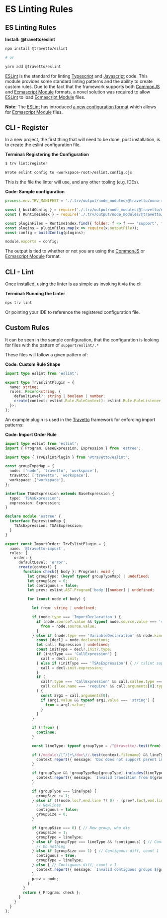 <!-- This file was generated by @travetto/doc and should not be modified directly -->
<!-- Please modify https://github.com/travetto/travetto/tree/main/module/eslint/DOC.tsx and execute "npx trv doc" to rebuild -->
# ES Linting Rules

## ES Linting Rules

**Install: @travetto/eslint**
```bash
npm install @travetto/eslint

# or

yarn add @travetto/eslint
```

[ESLint](https://eslint.org/) is the standard for linting [Typescript](https://typescriptlang.org) and [Javascript](https://developer.mozilla.org/en-US/docs/Web/JavaScript) code.  This module provides some standard linting patterns and the ability to create custom rules. Due to the fact that the framework supports both [CommonJS](https://nodejs.org/api/modules.html) and [Ecmascript Module](https://nodejs.org/api/esm.html) formats, a novel solution was required to allow [ESLint](https://eslint.org/) to load [Ecmascript Module](https://nodejs.org/api/esm.html) files.

**Note**: The [ESLint](https://eslint.org/) has introduced [a new configuration format](https://eslint.org/blog/2022/08/new-config-system-part-3/) which allows for [Ecmascript Module](https://nodejs.org/api/esm.html) files.

## CLI - Register
In a new project, the first thing that will need to be done, post installation, is to create the eslint configuration file.

**Terminal: Registering the Configuration**
```bash
$ trv lint:register

Wrote eslint config to <workspace-root>/eslint.config.cjs
```

This is the file the linter will use, and any other tooling (e.g. IDEs).

**Code: Sample configuration**
```javascript
process.env.TRV_MANIFEST = './.trv/output/node_modules/@travetto/mono-repo';

const { buildConfig } = require('./.trv/output/node_modules/@travetto/eslint/support/bin/eslint-config.js');
const { RuntimeIndex } = require('./.trv/output/node_modules/@travetto/runtime/__index__.js');

const pluginFiles = RuntimeIndex.find({ folder: f => f === 'support', file: f => /support\/eslint[.]/.test(f.relativeFile) });
const plugins = pluginFiles.map(x => require(x.outputFile));
const config = buildConfig(plugins);

module.exports = config;
```

The output is tied to whether or not you are using the [CommonJS](https://nodejs.org/api/modules.html) or [Ecmascript Module](https://nodejs.org/api/esm.html) format.

## CLI - Lint
Once installed, using the linter is as simple as invoking it via the cli:

**Terminal: Running the Linter**
```bash
npx trv lint
```

Or pointing your IDE to reference the registered configuration file.

## Custom Rules
It can be seen in the sample configuration, that the configuration is looking for files with the pattern of `support/eslint/.*` 

These files will follow a given pattern of:

**Code: Custom Rule Shape**
```typescript
import type eslint from 'eslint';

export type TrvEslintPlugin = {
  name: string;
  rules: Record<string, {
    defaultLevel?: string | boolean | number;
    create(context: eslint.Rule.RuleContext): eslint.Rule.RuleListener;
  }>;
};
```

An example plugin is used in the [Travetto](https://travetto.dev) framework for enforcing import patterns:

**Code: Import Order Rule**
```typescript
import type eslint from 'eslint';
import { Program, BaseExpression, Expression } from 'estree';

import type { TrvEslintPlugin } from '@travetto/eslint';

const groupTypeMap = {
  node: ['node', 'travetto', 'workspace'],
  travetto: ['travetto', 'workspace'],
  workspace: ['workspace'],
};

interface TSAsExpression extends BaseExpression {
  type: 'TSAsExpression';
  expression: Expression;
}

declare module 'estree' {
  interface ExpressionMap {
    TSAsExpression: TSAsExpression;
  }
}

export const ImportOrder: TrvEslintPlugin = {
  name: '@travetto-import',
  rules: {
    order: {
      defaultLevel: 'error',
      create(context) {
        function check({ body }: Program): void {
          let groupType: (keyof typeof groupTypeMap) | undefined;
          let groupSize = 0;
          let contiguous = false;
          let prev: eslint.AST.Program['body'][number] | undefined;

          for (const node of body) {

            let from: string | undefined;

            if (node.type === 'ImportDeclaration') {
              if (node.source?.value && typeof node.source.value === 'string') {
                from = node.source.value;
              }
            } else if (node.type === 'VariableDeclaration' && node.kind === 'const') {
              const [decl] = node.declarations;
              let call: Expression | undefined;
              const initType = decl?.init?.type;
              if (initType === 'CallExpression') {
                call = decl.init;
              } else if (initType === 'TSAsExpression') { // tslint support
                call = decl.init.expression;
              }
              if (
                call?.type === 'CallExpression' && call.callee.type === 'Identifier' &&
                call.callee.name === 'require' && call.arguments[0].type === 'Literal'
              ) {
                const arg1 = call.arguments[0];
                if (arg1.value && typeof arg1.value === 'string') {
                  from = arg1.value;
                }
              }
            }

            if (!from) {
              continue;
            }

            const lineType: typeof groupType = /^@travetto/.test(from) ? 'travetto' : /^[^.]/.test(from) ? 'node' : 'workspace';

            if (/module\/[^/]+\/doc\//.test(context.filename) && lineType === 'workspace' && from.startsWith('..')) {
              context.report({ message: 'Doc does not support parent imports', node });
            }

            if (groupType && !groupTypeMap[groupType].includes(lineType)) {
              context.report({ message: `Invalid transition from ${groupType} to ${lineType}`, node });
            }

            if (groupType === lineType) {
              groupSize += 1;
            } else if (((node.loc?.end.line ?? 0) - (prev?.loc?.end.line ?? 0)) > 1) {
              // Newlines
              contiguous = false;
              groupSize = 0;
            }

            if (groupSize === 0) { // New group, who dis
              groupSize = 1;
              groupType = lineType;
            } else if (groupType === lineType && !contiguous) { // Contiguous same
              // Do nothing
            } else if (groupSize === 1) { // Contiguous diff, count 1
              contiguous = true;
              groupType = lineType;
            } else { // Contiguous diff, count > 1
              context.report({ message: `Invalid contiguous groups ${groupType} and ${lineType}`, node });
            }
            prev = node;
          }
        }
        return { Program: check };
      }
    }
  }
};
```
